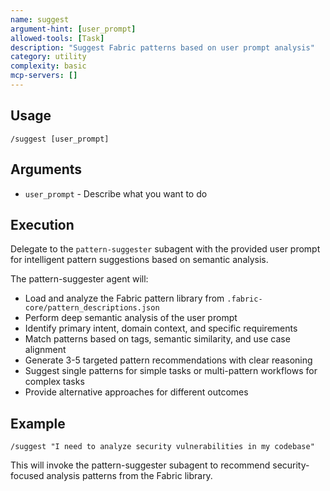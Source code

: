 ```yaml
---
name: suggest
argument-hint: [user_prompt]
allowed-tools: [Task]
description: "Suggest Fabric patterns based on user prompt analysis"
category: utility
complexity: basic
mcp-servers: []
---
```


## Usage
```
/suggest [user_prompt]
```

## Arguments
- `user_prompt` - Describe what you want to do

## Execution

Delegate to the `pattern-suggester` subagent with the provided user prompt for intelligent pattern suggestions based on semantic analysis.

The pattern-suggester agent will:
- Load and analyze the Fabric pattern library from `.fabric-core/pattern_descriptions.json`
- Perform deep semantic analysis of the user prompt
- Identify primary intent, domain context, and specific requirements
- Match patterns based on tags, semantic similarity, and use case alignment
- Generate 3-5 targeted pattern recommendations with clear reasoning
- Suggest single patterns for simple tasks or multi-pattern workflows for complex tasks
- Provide alternative approaches for different outcomes

## Example
```
/suggest "I need to analyze security vulnerabilities in my codebase"
```

This will invoke the pattern-suggester subagent to recommend security-focused analysis patterns from the Fabric library.
